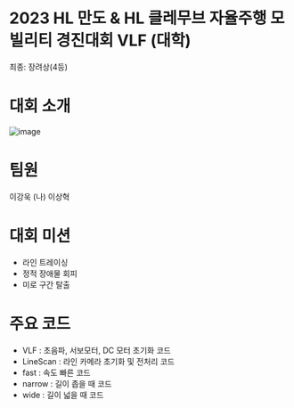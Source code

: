# 2023 HL 만도 & HL 클레무브 자율주행 모빌리티 경진대회 VLF (대학)
최종: 장려상(4등)

# 대회 소개
![image](https://github.com/powerslam/KookminVLF/assets/97532643/6e23b6ca-5871-4832-b745-f7625c102ff8)

# 팀원
이강욱 (나)
이상혁

# 대회 미션
* 라인 트레이싱
* 정적 장애물 회피
* 미로 구간 탈출

# 주요 코드
* VLF      : 초음파, 서보모터, DC 모터 초기화 코드
* LineScan : 라인 카메라 초기화 및 전처리 코드
* fast     : 속도 빠른 코드
* narrow   : 길이 좁을 때 코드
* wide     : 길이 넓을 때 코드
